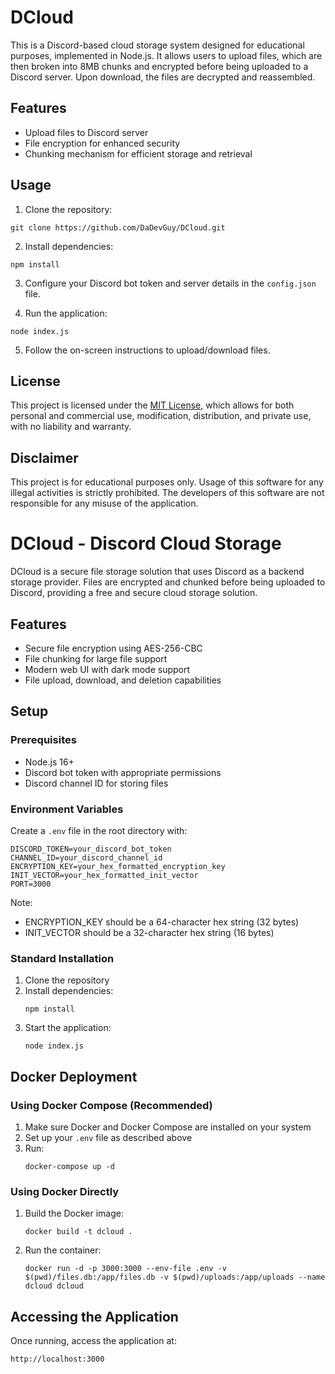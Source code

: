 # DCloud

This is a Discord-based cloud storage system designed for educational purposes, implemented in Node.js. It allows users to upload files, which are then broken into 8MB chunks and encrypted before being uploaded to a Discord server. Upon download, the files are decrypted and reassembled.

## Features

- Upload files to Discord server
- File encryption for enhanced security
- Chunking mechanism for efficient storage and retrieval

## Usage

1. Clone the repository:

```
git clone https://github.com/DaDevGuy/DCloud.git
```

2. Install dependencies:

```
npm install
```

3. Configure your Discord bot token and server details in the `config.json` file.

4. Run the application:

```
node index.js
```

5. Follow the on-screen instructions to upload/download files.

## License

This project is licensed under the [MIT License](LICENSE), which allows for both personal and commercial use, modification, distribution, and private use, with no liability and warranty.

## Disclaimer

This project is for educational purposes only. Usage of this software for any illegal activities is strictly prohibited. The developers of this software are not responsible for any misuse of the application.

# DCloud - Discord Cloud Storage

DCloud is a secure file storage solution that uses Discord as a backend storage provider. Files are encrypted and chunked before being uploaded to Discord, providing a free and secure cloud storage solution.

## Features

- Secure file encryption using AES-256-CBC
- File chunking for large file support
- Modern web UI with dark mode support
- File upload, download, and deletion capabilities

## Setup

### Prerequisites

- Node.js 16+
- Discord bot token with appropriate permissions
- Discord channel ID for storing files

### Environment Variables

Create a `.env` file in the root directory with:

```
DISCORD_TOKEN=your_discord_bot_token
CHANNEL_ID=your_discord_channel_id
ENCRYPTION_KEY=your_hex_formatted_encryption_key
INIT_VECTOR=your_hex_formatted_init_vector
PORT=3000
```

Note: 
- ENCRYPTION_KEY should be a 64-character hex string (32 bytes)
- INIT_VECTOR should be a 32-character hex string (16 bytes)

### Standard Installation

1. Clone the repository
2. Install dependencies:
   ```
   npm install
   ```
3. Start the application:
   ```
   node index.js
   ```

## Docker Deployment

### Using Docker Compose (Recommended)

1. Make sure Docker and Docker Compose are installed on your system
2. Set up your `.env` file as described above
3. Run:
   ```
   docker-compose up -d
   ```

### Using Docker Directly

1. Build the Docker image:
   ```
   docker build -t dcloud .
   ```

2. Run the container:
   ```
   docker run -d -p 3000:3000 --env-file .env -v $(pwd)/files.db:/app/files.db -v $(pwd)/uploads:/app/uploads --name dcloud dcloud
   ```

## Accessing the Application

Once running, access the application at:
```
http://localhost:3000
```
